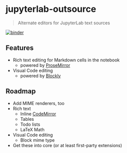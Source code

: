 # jupyterlab-outsource

> Alternate editors for JupyterLab text sources

[![binder][]][demo]

## Features

- Rich text editing for Markdown cells in the notebook
  - powered by [ProseMirror][]
- Visual Code editing
  - powered by [Blockly][]

## Roadmap

- Add MIME renderers, too
- Rich text
  - Inline [CodeMirror][]
  - Tables
  - Todo lists
  - LaTeX Math
- Visual Code editing
  - Block mime type
- Get these into core (or at least first-party extensions)

[demo]: https://mybinder.org/v2/gh/deathbeds/jupyterlab-outsource/master?urlpath=lab
[binder]: https://mybinder.org/badge.svg
[blockly]: https://github.com/google/blockly
[codemirror]: https://prosemirror.net/examples/codemirror/
[prosemirror]: https://prosemirror.net
